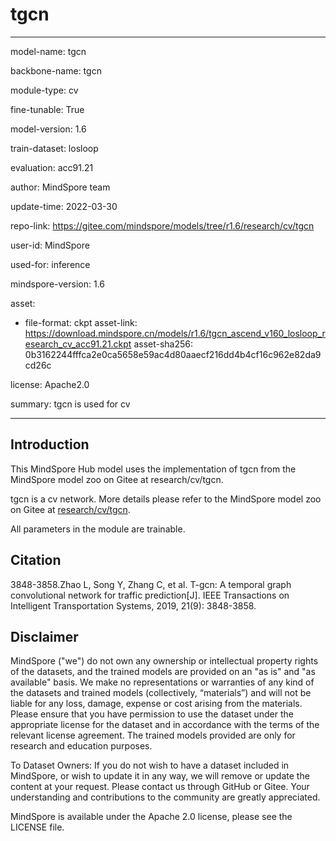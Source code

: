 # tgcn

---

model-name: tgcn

backbone-name: tgcn

module-type: cv

fine-tunable: True

model-version: 1.6

train-dataset: losloop

evaluation: acc91.21

author: MindSpore team

update-time: 2022-03-30

repo-link: <https://gitee.com/mindspore/models/tree/r1.6/research/cv/tgcn>

user-id: MindSpore

used-for: inference

mindspore-version: 1.6

asset:

-
    file-format: ckpt
    asset-link: <https://download.mindspore.cn/models/r1.6/tgcn_ascend_v160_losloop_research_cv_acc91.21.ckpt>
    asset-sha256: 0b3162244fffca2e0ca5658e59ac4d80aaecf216dd4b4cf16c962e82da9cd26c

license: Apache2.0

summary: tgcn is used for cv

---

## Introduction

This MindSpore Hub model uses the implementation of tgcn from the MindSpore model zoo on Gitee at research/cv/tgcn.

tgcn is a cv network. More details please refer to the MindSpore model zoo on Gitee at [research/cv/tgcn](https://gitee.com/mindspore/models/blob/r1.6/research/cv/tgcn/README_CN.md).

All parameters in the module are trainable.

## Citation

3848-3858.Zhao L, Song Y, Zhang C, et al. T-gcn: A temporal graph convolutional network for traffic prediction[J]. IEEE Transactions on Intelligent Transportation Systems, 2019, 21(9): 3848-3858.

## Disclaimer

MindSpore ("we") do not own any ownership or intellectual property rights of the datasets, and the trained models are provided on an "as is" and "as available" basis. We make no representations or warranties of any kind of the datasets and trained models (collectively, “materials”) and will not be liable for any loss, damage, expense or cost arising from the materials. Please ensure that you have permission to use the dataset under the appropriate license for the dataset and in accordance with the terms of the relevant license agreement. The trained models provided are only for research and education purposes.

To Dataset Owners: If you do not wish to have a dataset included in MindSpore, or wish to update it in any way, we will remove or update the content at your request. Please contact us through GitHub or Gitee. Your understanding and contributions to the community are greatly appreciated.

MindSpore is available under the Apache 2.0 license, please see the LICENSE file.
